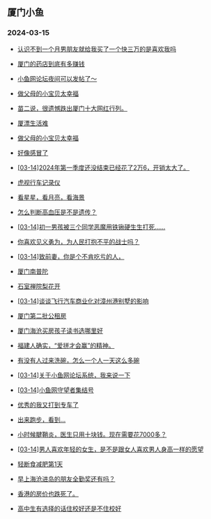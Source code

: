 ## 厦门小鱼 
### 2024-03-15

+ [认识不到一个月男朋友就给我买了一个快三万的是喜欢我吗](http://bbs.xmfish.com/read-htm-tid-18160327.html)

+ [厦门的药店到底有多赚钱](http://bbs.xmfish.com/read-htm-tid-18160262.html)

+ [小鱼网论坛夜间可以发帖了～](http://bbs.xmfish.com/read-htm-tid-18160179.html)

+ [做父母的小宝贝太幸福](http://bbs.xmfish.com/read-htm-tid-18160192.html)

+ [苗二说，很遗憾跌出厦门十大网红行列。](http://bbs.xmfish.com/read-htm-tid-18160373.html)

+ [厦漂生活难](http://bbs.xmfish.com/read-htm-tid-18160214.html)

+ [做父母的小宝贝太幸福](http://bbs.xmfish.com/read-htm-tid-18160193.html)

+ [好像感冒了](http://bbs.xmfish.com/read-htm-tid-18160195.html)

+ [[03-14]2024年第一季度还没结束已经花了2万6，开销太大了。](http://bbs.xmfish.com/read-htm-tid-18160217.html)

+ [虎视行车记录仪](http://bbs.xmfish.com/read-htm-tid-18160374.html)

+ [看星星，看月亮，看海景](http://bbs.xmfish.com/read-htm-tid-18160220.html)

+ [怎么判断高血压是不是遗传？](http://bbs.xmfish.com/read-htm-tid-18160369.html)

+ [[03-14]初一男孩被三个同学恶魔用铁锹硬生生打死……](http://bbs.xmfish.com/read-htm-tid-18160455.html)

+ [你喜欢见义勇为，为人民打抱不平的战士吗？](http://bbs.xmfish.com/read-htm-tid-18160221.html)

+ [[03-14]致前妻，你是个不肯吃亏的人，](http://bbs.xmfish.com/read-htm-tid-18160504.html)

+ [厦门南普陀](http://bbs.xmfish.com/read-htm-tid-18160368.html)

+ [石室禅院梨花开](http://bbs.xmfish.com/read-htm-tid-18160365.html)

+ [[03-14]谈谈飞行汽车商业化对漳州港别墅的影响](http://bbs.xmfish.com/read-htm-tid-18160506.html)

+ [厦门第二批公租房](http://bbs.xmfish.com/read-htm-tid-18160372.html)

+ [厦门海沧买房孩子读书选哪里好](http://bbs.xmfish.com/read-htm-tid-18160497.html)

+ [福建人确实，“爱拼才会赢”的精神。](http://bbs.xmfish.com/read-htm-tid-18160492.html)

+ [有没有人过来洗碗，怎么一个人一天这么多碗](http://bbs.xmfish.com/read-htm-tid-18160571.html)

+ [[03-14]关于小鱼网论坛系统，我来说一下](http://bbs.xmfish.com/read-htm-tid-18160646.html)

+ [[03-14]小鱼网守望者集结号](http://bbs.xmfish.com/read-htm-tid-18160633.html)

+ [优秀的我又打到专车了](http://bbs.xmfish.com/read-htm-tid-18160560.html)

+ [出来跑步，看到…](http://bbs.xmfish.com/read-htm-tid-18160621.html)

+ [小时候腱鞘炎，医生只用十块钱。现在需要花7000多？](http://bbs.xmfish.com/read-htm-tid-18160659.html)

+ [[03-14]男人喜欢年轻的女生，是不是跟女人喜欢男人身高一样的愿望](http://bbs.xmfish.com/read-htm-tid-18160616.html)

+ [轻断食减肥第1天](http://bbs.xmfish.com/read-htm-tid-18160573.html)

+ [早上海沧进岛的朋友全勤奖还有吗？](http://bbs.xmfish.com/read-htm-tid-18160756.html)

+ [香港的房价也跌死了。](http://bbs.xmfish.com/read-htm-tid-18160764.html)

+ [高中生有选择的话住校好还是不住校好](http://bbs.xmfish.com/read-htm-tid-18160692.html)


